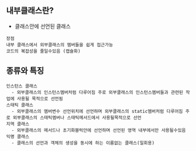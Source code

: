 ## 내부클래스란?
  - 클래스안에 선언된 클래스
  ```
  장점
  내부 클래스에서 외부클래스의 멤버들을 쉽게 접근가능
  코드의 복잡성을 줄일수있음 (캡슐화)
  ```

## 종류와 특징
  ```
  인스턴스 클래스 
    - 외부클래스의 인스턴스멤버처럼 다루어짐 주로 외부클래스의 인스턴스멤버들과 관련된 작업에 사용될 목적으로 선언됨
  스태틱 클래스
    - 외부클래스의 멤버변수 선언위치에 선언하며 외부클래스의 static멤버처럼 다루어짐 주로 외부클래스의 스태틱멤버나 스태틱메서드에서 사용될목적으로 선언
  지역 클래스
    - 외부클래스의 메서드나 초기화블럭안에 선언하며 선언된 영역 내부에서만 사용될수있음
  익명 클래스
    - 클래스의 선언과 객체의 생성을 동시에 하는 이름없는 클래스(일회용)
  ```
  
  
